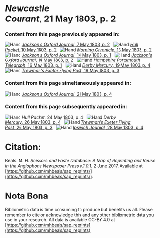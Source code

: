 # *Newcastle Courant*, 21 May 1803, p. 2  
  
### Content from this page previously appeared in:  
![Hand](http://scissorsandpaste.net/wp-content/uploads/2017/06/smallhandpointer.png) [*Jackson's Oxford Journal*, 7 May 1803, p. 2](https://mhbeals.github.io/sap_html/Jackson's-Oxford-Journal/Jackson's-Oxford-Journal-7-May-1803-p-2)  
![Hand](http://scissorsandpaste.net/wp-content/uploads/2017/06/smallhandpointer.png) [*Hull Packet*, 10 May 1803, p. 2](https://mhbeals.github.io/sap_html/Hull-Packet/Hull-Packet-10-May-1803-p-2)  
![Hand](http://scissorsandpaste.net/wp-content/uploads/2017/06/smallhandpointer.png) [*Morning Chronicle*, 13 May 1803, p. 2](https://mhbeals.github.io/sap_html/Morning-Chronicle/Morning-Chronicle-13-May-1803-p-2)  
![Hand](http://scissorsandpaste.net/wp-content/uploads/2017/06/smallhandpointer.png) [*Jackson's Oxford Journal*, 14 May 1803, p. 1](https://mhbeals.github.io/sap_html/Jackson's-Oxford-Journal/Jackson's-Oxford-Journal-14-May-1803-p-1)  
![Hand](http://scissorsandpaste.net/wp-content/uploads/2017/06/smallhandpointer.png) [*Jackson's Oxford Journal*, 14 May 1803, p. 2](https://mhbeals.github.io/sap_html/Jackson's-Oxford-Journal/Jackson's-Oxford-Journal-14-May-1803-p-2)  
![Hand](http://scissorsandpaste.net/wp-content/uploads/2017/06/smallhandpointer.png) [*Hampshire Portsmouth Telegraph*, 16 May 1803, p. 1](https://mhbeals.github.io/sap_html/Hampshire-Portsmouth-Telegraph/Hampshire-Portsmouth-Telegraph-16-May-1803-p-1)  
![Hand](http://scissorsandpaste.net/wp-content/uploads/2017/06/smallhandpointer.png) [*Derby Mercury*, 19 May 1803, p. 4](https://mhbeals.github.io/sap_html/Derby-Mercury/Derby-Mercury-19-May-1803-p-4)  
![Hand](http://scissorsandpaste.net/wp-content/uploads/2017/06/smallhandpointer.png) [*Trewman's Exeter Flying Post*, 19 May 1803, p. 3](https://mhbeals.github.io/sap_html/Trewman's-Exeter-Flying-Post/Trewman's-Exeter-Flying-Post-19-May-1803-p-3)  
  
### Content from this page simeltaneously appeared in:  
![Hand](http://scissorsandpaste.net/wp-content/uploads/2017/06/smallhandpointer.png) [*Jackson's Oxford Journal*, 21 May 1803, p. 4](https://mhbeals.github.io/sap_html/Jackson's-Oxford-Journal/Jackson's-Oxford-Journal-21-May-1803-p-4)  
  
### Content from this page subsequently appeared in:  
![Hand](http://scissorsandpaste.net/wp-content/uploads/2017/06/smallhandpointer.png) [*Hull Packet*, 24 May 1803, p. 4](https://mhbeals.github.io/sap_html/Hull-Packet/Hull-Packet-24-May-1803-p-4)  
![Hand](http://scissorsandpaste.net/wp-content/uploads/2017/06/smallhandpointer.png) [*Derby Mercury*, 26 May 1803, p. 4](https://mhbeals.github.io/sap_html/Derby-Mercury/Derby-Mercury-26-May-1803-p-4)  
![Hand](http://scissorsandpaste.net/wp-content/uploads/2017/06/smallhandpointer.png) [*Trewman's Exeter Flying Post*, 26 May 1803, p. 3](https://mhbeals.github.io/sap_html/Trewman's-Exeter-Flying-Post/Trewman's-Exeter-Flying-Post-26-May-1803-p-3)  
![Hand](http://scissorsandpaste.net/wp-content/uploads/2017/06/smallhandpointer.png) [*Ipswich Journal*, 28 May 1803, p. 4](https://mhbeals.github.io/sap_html/Ipswich-Journal/Ipswich-Journal-28-May-1803-p-4)  


# Citation: 

Beals. M. H. *Scissors and Paste Database: A Map of Reprinting and Reuse in the Anglophone Newspaper Press v.1.0.1.* 2 June 2017. Available at [https://github.com/mhbeals/sap_reprints/](https://github.com/mhbeals/sap_reprints/). 

# Nota Bona

Bibliometric data is time consuming to produce but benefits us all. Please remember to cite or acknowledge this and any other bibliometric data you use in your research. All data is available CC-BY 4.0 at [https://github.com/mhbeals/sap_reprints](https://github.com/mhbeals/sap_reprints)